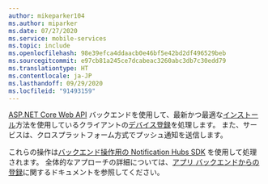 ```yaml
---
author: mikeparker104
ms.author: miparker
ms.date: 07/27/2020
ms.service: mobile-services
ms.topic: include
ms.openlocfilehash: 98e39efca4ddaacb0e46bf5e42bd2df496529beb
ms.sourcegitcommit: e97cb81a245ce7dcabeac3260abc3db7c30edd79
ms.translationtype: HT
ms.contentlocale: ja-JP
ms.lasthandoff: 09/29/2020
ms.locfileid: "91493159"
---
```

[ASP.NET Core Web API](https://dotnet.microsoft.com/apps/aspnet/apis) バックエンドを使用して、最新かつ最適な[インストール](/azure/notification-hubs/notification-hubs-push-notification-registration-management#installations)方法を使用しているクライアントの[デバイス登録](/azure/notification-hubs/notification-hubs-push-notification-registration-management#what-is-device-registration)を処理します。 また、サービスは、クロスプラットフォーム方式でプッシュ通知を送信します。 

これらの操作は[バックエンド操作用の Notification Hubs SDK](https://www.nuget.org/packages/Microsoft.Azure.NotificationHubs/) を使用して処理されます。 全体的なアプローチの詳細については、[アプリ バックエンドからの登録](/azure/notification-hubs/notification-hubs-push-notification-registration-management#registration-management-from-a-backend)に関するドキュメントを参照してください。